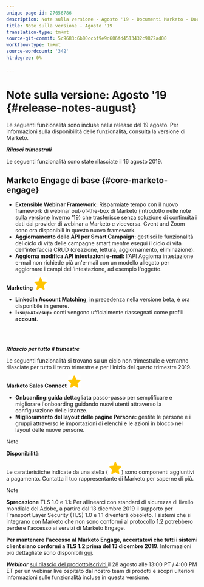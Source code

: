 ```yaml
---
unique-page-id: 27656786
description: Note sulla versione - Agosto '19 - Documenti Marketo - Documentazione prodotto
title: Note sulla versione - Agosto '19
translation-type: tm+mt
source-git-commit: 5c9683c6b00ccbf9e9d606fd4513432c9872ad00
workflow-type: tm+mt
source-wordcount: '342'
ht-degree: 0%

---
```



# Note sulla versione: Agosto &#39;19 {#release-notes-august}

Le seguenti funzionalità sono incluse nella release del 19 agosto. Per informazioni sulla disponibilità delle funzionalità, consulta la versione di Marketo.

***Rilasci trimestrali***

Le seguenti funzionalità sono state rilasciate il 16 agosto 2019.

## Marketo Engage di base {#core-marketo-engage}

* **Extensible Webinar Framework:** Risparmiate tempo con il nuovo framework di webinar out-of-the-box di Marketo (introdotto nelle note [ sulla versione ](release-notes-winter-19.md)Inverno &#39;19) che trasferisce senza soluzione di continuità i dati dai provider di webinar a Marketo e viceversa. Cvent and Zoom sono ora disponibili in questo nuovo framework.
* **Aggiornamento delle API per Smart Campaign:** gestisci le funzionalità del ciclo di vita delle campagne smart mentre esegui il ciclo di vita dell’interfaccia CRUD (creazione, lettura, aggiornamento, eliminazione).
* **Aggiorna modifica API intestazioni e-mail:** l&#39;API Aggiorna intestazione e-mail non richiede più un&#39;e-mail con un modello allegato per aggiornare i campi dell&#39;intestazione, ad esempio l&#39;oggetto.

**Marketing** ![ basato su account (star)](assets/star-yellow.svg)

* **LinkedIn Account Matching**, in precedenza nella versione beta, è ora disponibile in genere.
* **I`<sup>AI</sup>`** conti vengono ufficialmente riassegnati come profili  **account**.

<br> 

***Rilascio per tutto il trimestre***

Le seguenti funzionalità si trovano su un ciclo non trimestrale e verranno rilasciate per tutto il terzo trimestre e per l’inizio del quarto trimestre 2019.

**Marketo Sales Connect**  ![(star)](assets/star-yellow.svg)

* **Onboarding:guida dettagliata** passo-passo per semplificare e migliorare l&#39;onboarding guidando nuovi utenti attraverso la configurazione delle istanze.
* **Miglioramento del layout delle pagine Persone:** gestite le persone e i gruppi attraverso le importazioni di elenchi e le azioni in blocco nel layout delle nuove persone.

>[!NOTE]
>
>**Disponibilità**
>
>Le caratteristiche indicate da una stella ( ![(star)](assets/star-yellow.svg)) sono componenti aggiuntivi a pagamento. Contatta il tuo rappresentante di Marketo per saperne di più.

>[!NOTE]
>
>**Sprecazione** TLS 1.0 e 1.1: Per allinearci con  standard di sicurezza di livello mondiale del Adobe, a partire dal 13 dicembre 2019 il supporto per Transport Layer Security (TLS) 1.0 e 1.1 diventerà obsoleto. I sistemi che si integrano con Marketo che non sono conformi al protocollo 1.2 potrebbero perdere l&#39;accesso ai servizi di Marketo Engage.
>
>**Per mantenere l&#39;accesso al Marketo Engage, accertatevi che tutti i sistemi client siano conformi a TLS 1.2 prima del 13 dicembre 2019**. Informazioni più dettagliate sono disponibili [qui](https://nation.marketo.com/docs/DOC-7059-tls-10-11-deprecation-faq).

***Webinar*** [sul rilascio del prodottoIscriviti ](https://engage.marketo.com/August_19_Release_Webinar.html) il 28 agosto alle 13:00 PT / 4:00 PM ET per un webinar live ospitato dal nostro team di prodotti e scopri ulteriori informazioni sulle funzionalità incluse in questa versione.
